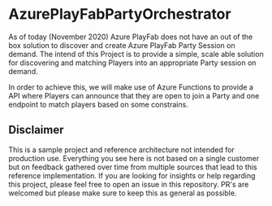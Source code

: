 # AzurePlayFabPartyOrchestrator

As of today (November 2020) Azure PlayFab does not have an out of the box solution to discover and create Azure PlayFab Party Session on demand. The intend of this Project is to provide a simple, scale able solution for discovering and matching Players into an appropriate Party session on demand.

In order to achieve this, we will make use of Azure Functions to provide a API where Players can announce that they are open to join a Party and one endpoint to match players based on some constrains.


## Disclaimer
This is a sample project and reference architecture not intended for production use. Everything you see here is not based on a single customer but on feedback gathered over time from multiple sources that lead to this reference implementation. If you are looking for insights or help regarding this project, please feel free to open an issue in this repository. PR's are welcomed but please make sure to keep this as general as possible.
